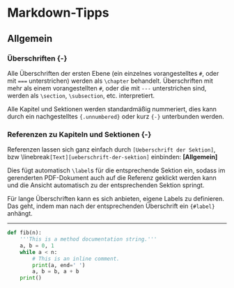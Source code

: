 # Markdown-Tipps

## Allgemein

### Überschriften {-}
Alle Überschriften der ersten Ebene (ein einzelnes vorangestelltes `#`, oder mit `===` unterstrichen) werden als `\chapter` behandelt.
Überschriften mit mehr als einem vorangestellten `#`, oder die mit `---` unterstrichen sind, werden als `\section`, `\subsection`, etc. interpretiert.

Alle Kapitel und Sektionen werden standardmäßig nummeriert, dies kann durch ein nachgestelltes `{.unnumbered}` oder kurz `{-}` unterbunden werden.

### Referenzen zu Kapiteln und Sektionen {-}
Referenzen lassen sich ganz einfach durch `[Ueberschrift der Sektion]`, bzw \linebreak`[Text][ueberschrift-der-sektion]` einbinden: **[Allgemein]**

Dies fügt automatisch `\label`s für die entsprechende Sektion ein, sodass im gerenderten PDF-Dokument auch auf die Referenz geklickt werden kann und die Ansicht automatisch zu der entsprechenden Sektion springt.

Für lange Überschriften kann es sich anbieten, eigene Labels zu definieren. Das geht, indem man nach der entsprechenden Überschrift ein `{#label}` anhängt.

---

```python
def fib(n):
	'''This is a method documentation string.'''
	a, b = 0, 1
	while a < n:
		# This is an inline comment.
		print(a, end=' ')
		a, b = b, a + b
	print()
```
